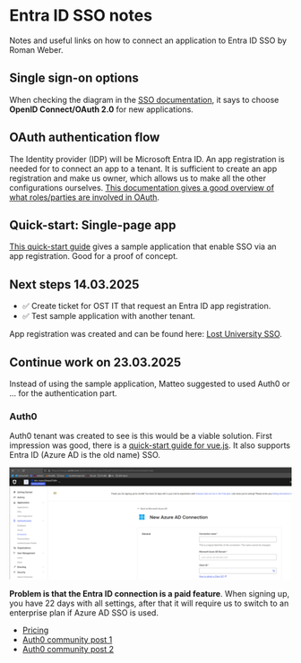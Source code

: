 # Entra ID SSO notes

Notes and useful links on how to connect an application to Entra ID SSO by Roman Weber.

## Single sign-on options

When checking the diagram in the [SSO documentation](https://learn.microsoft.com/en-us/entra/identity/enterprise-apps/plan-sso-deployment#single-sign-on-options), it says to choose **OpenID Connect/OAuth 2.0** for new applications.

## OAuth authentication flow

The Identity provider (IDP) will be Microsoft Entra ID. An app registration is needed for to connect an app to a tenant. It is sufficient to create an app registration and make us owner, which allows us to make all the other configurations ourselves. [This documentation gives a good overview of what roles/parties are involved in OAuth](https://learn.microsoft.com/en-us/entra/identity-platform/v2-protocols).

## Quick-start: Single-page app

[This quick-start guide](https://learn.microsoft.com/en-us/entra/identity-platform/quickstart-single-page-app-sign-in?pivots=workforce&tabs=javascript-workforce%2Cjavascript-external) gives a sample application that enable SSO via an app registration. Good for a proof of concept.

## Next steps 14.03.2025

- ✅ Create ticket for OST IT that request an Entra ID app registration.
- ✅ Test sample application with another tenant.

App registration was created and can be found here: [Lost University SSO](https://portal.azure.com/#view/Microsoft_AAD_RegisteredApps/ApplicationMenuBlade/~/Overview/appId/bf9aa3af-f92b-429a-b44b-94e2ddbc4e0a/isMSAApp~/false).

## Continue work on 23.03.2025

Instead of using the sample application, Matteo suggested to used Auth0 or ... for the authentication part.

### Auth0

Auth0 tenant was created to see is this would be a viable solution. First impression was good, there is a [quick-start guide for vue.js](https://auth0.com/docs/quickstart/spa/vuejs/interactive). It also supports Entra ID (Azure AD is the old name) SSO.

!["Auth0 Entra ID"](./img/auth0-entra-id.png "Auth0 Entra ID")

**Problem is that the Entra ID connection is a paid feature**. When signing up, you have 22 days with all settings, after that it will require us to switch to an enterprise plan if Azure AD SSO is used.

- [Pricing](https://auth0.com/pricing#full-features)
- [Auth0 community post 1](https://community.auth0.com/t/is-enterprise-connections-with-azure-active-directory-included-with-developer-account/45099)
- [Auth0 community post 2](https://community.auth0.com/t/enterprise-connections-in-free-tier/49515)
